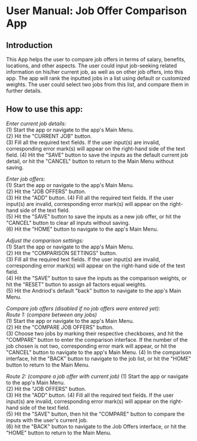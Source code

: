 # User Manual: Job Offer Comparison App

## Introduction

This App helps the user to compare job offers in terms of salary, benefits, locations, and other aspects. The user could input job-seeking related information on his/her current job, as well as on other job offers, into this app. The app will rank the inputted jobs in a list using default or customized weights. The user could select two jobs from this list, and compare them in further details.

## How to use this app:

*Enter current job details:*  
(1) Start the app or navigate to the app's Main Menu.  
(2) Hit the "CURRENT JOB" button.  
(3) Fill all the required text fields. If the user input(s) are invalid, corresponding error mark(s) will appear on the right-hand side of the text field. 
(4) Hit the "SAVE" button to save the inputs as the default current job detail, or hit the "CANCEL" button to return to the Main Menu without saving.   

*Enter job offers:*  
(1) Start the app or navigate to the app's Main Menu.  
(2) Hit the "JOB OFFERS" button.  
(3) Hit the "ADD" button. 
(4) Fill all the required text fields. If the user input(s) are invalid, corresponding error mark(s) will appear on the right-hand side of the text field.  
(5) Hit the "SAVE" button to save the inputs as a new job offer, or hit the "CANCEL" button to clear all inputs without saving.  
(6) Hit the "HOME" button to navigate to the app's Main Menu.  

*Adjust the comparison settings:*  
(1) Start the app or navigate to the app's Main Menu.  
(2) Hit the "COMPARISON SETTINGS" button.  
(3) Fill all the required text fields. If the user input(s) are invalid, corresponding error mark(s) will appear on the right-hand side of the text field.  
(4) Hit the "SAVE" button to save the inputs as the comparison weights, or hit the "RESET" button to assign all factors equal weights.  
(5) Hit the Andriod's default "back" button to navigate to the app's Main Menu.  

*Compare job offers (disabled if no job offers were entered yet):*  
*Route 1: (compare between any jobs)*  
(1) Start the app or navigate to the app's Main Menu.  
(2) Hit the "COMPARE JOB OFFERS" button.  
(3) Choose two jobs by marking their respective checkboxes, and hit the "COMPARE" button to enter the comparison interface. If the number of the job chosen is not two, corresponding error mark will appear, or hit the "CANCEL" button to navigate to the app's Main Menu. 
(4) In the comparison interface, hit the "BACK" button to navigate to the job list, or hit the "HOME" button to return to the Main Menu.

*Route 2: (compare a job offer with current job)*
(1) Start the app or navigate to the app's Main Menu.  
(2) Hit the "JOB OFFERS" button.  
(3) Hit the "ADD" button. 
(4) Fill all the required text fields. If the user input(s) are invalid, corresponding error mark(s) will appear on the right-hand side of the text field.  
(5) Hit the "SAVE" button, then hit the "COMPARE" button to compare the inputs with the user's current job.  
(6) hit the "BACK" button to navigate to the Job Offers interface, or hit the "HOME" button to return to the Main Menu.
